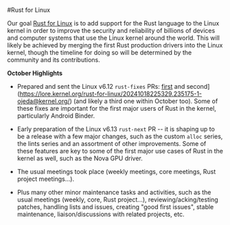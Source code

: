 #Rust for Linux
  
Our goal [Rust for Linux](https://rust-for-linux.com) is to add support for the Rust language to the Linux kernel in order to improve the security and reliability of billions of devices and computer systems that use the Linux kernel around the world. This will likely be achieved by merging the first Rust production drivers into the Linux kernel, though the timeline for doing so will be determined by the community and its contributions. 


**October Highlights**


  - Prepared and sent the Linux v6.12 `rust-fixes` PRs:
[first](https://lore.kernel.org/rust-for-linux/20241004000349.675431-1-ojeda@kernel.org/)
and second](https://lore.kernel.org/rust-for-linux/20241018225329.235175-1-ojeda@kernel.org/)
(and likely a third one within October too). Some of these fixes are
important for the first major users of Rust in the kernel,
particularly Android Binder.

  - Early preparation of the Linux v6.13 `rust-next` PR -- it is
shaping up to be a release with a few major changes, such as the
custom `alloc` series, the lints series and an assortment of other
improvements. Some of these features are key to some of the first
major use cases of Rust in the kernel as well, such as the Nova GPU
driver.

  - The usual meetings took place (weekly meetings, core meetings,
Rust project meetings...).

  - Plus many other minor maintenance tasks and activities, such as
the usual meetings (weekly, core, Rust project...),
reviewing/acking/testing patches, handling lists and issues, creating
"good first issues", stable maintenance, liaison/discussions with
related projects, etc.
